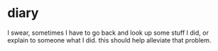 # diary
I swear, sometimes I have to go back and look up some stuff I did, or explain to someone what I did. this should help alleviate that problem.
